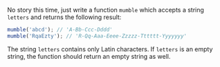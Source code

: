 No story this time, just write a function `mumble` which accepts a string `letters` and returns the following result:

```javascript
mumble('abcd'); // 'A-Bb-Ccc-Dddd'
mumble('RqaEzty'); // 'R-Qq-Aaa-Eeee-Zzzzz-Tttttt-Yyyyyyy'
```

The string `letters` contains only Latin characters. If `letters` is an empty string, the function should return an empty string as well.
